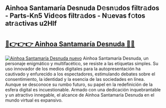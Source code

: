 ## Ainhoa Santamaría Desnuda D𝚎sn𝚞dos filtr𝚊dos - Parts-Kn5 Vid𝚎os filtr𝚊dos - N𝚞evas f𝚘tos atr𝚊ctivas u2Hlf

# <h2><a href="http://mb278h5.tromn.icu/?c=Ainhoa+Santamar%c3%ada+Desnuda">🔗👉👉👉 Ainhoa Santamaría Desnuda 🔗🔗</a></h2>

[![Ainhoa Santamaría Desnuda nuevo](https://i.imgur.com/pEAQMta.gif)](http://mb278h5.tromn.icu/?c=Ainhoa+Santamar%c3%ada+Desnuda)
Ainhoa Santamaría Desnuda, un personaje enigmático y multifacético, se resiste a las etiquetas simples. Su uso innovador de los medios digitales para la autopresentación ha cautivado y enfurecido a los espectadores, estimulando debates sobre el consentimiento, la identidad y la esencia de las sociedades en línea. Aunque se desconoce su rumbo futuro, su papel en la redefinición de la esfera digital es incuestionable. Armado con una dedicación inquebrantable y un atractivo innegable, el alcance de Ainhoa Santamaría Desnuda en el mundo virtual es expansivo.
